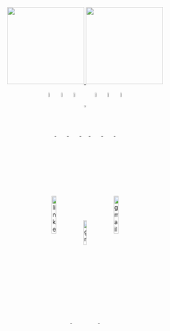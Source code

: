<div align="center">
  <a href="https://github.com/AdolfoMatias">
  <img height="180em" src="https://github-readme-stats.vercel.app/api?username=AdolfoMatias&show_icons=true&theme=dark&include_all_commits=true&count_private=true"/>
  <img height="180em" src="https://github-readme-stats.vercel.app/api/top-langs/?username=AdolfoMatias&layout=compact&langs_count=7&theme=dark"/>
    
</div>

<div style="display: inline_block" align="center"><br>
  <img align="center" alt="html" width="5%" src="https://cdn.jsdelivr.net/gh/devicons/devicon/icons/html5/html5-plain-wordmark.svg"/>
  <img align="center" alt="css" width="5%" src="https://cdn.jsdelivr.net/gh/devicons/devicon/icons/css3/css3-plain-wordmark.svg"/>
  <img align="center" alt="python" width="5%" src="https://cdn.jsdelivr.net/gh/devicons/devicon/icons/python/python-original.svg"/>
  <img align="center" alt="powerbi" width="3.5%" src="https://raw.githubusercontent.com/microsoft/PowerBI-Icons/main/SVG/PowerBI.svg"/>
  <img align="center" alt="mysql" width="5%" src="https://cdn.jsdelivr.net/gh/devicons/devicon/icons/mysql/mysql-plain.svg"/>
  <img align="center" alt="git" width="5%" src="https://cdn.jsdelivr.net/gh/devicons/devicon/icons/git/git-plain.svg"/>
  <img align="center" alt="R language" width="5%" src="https://avatars.githubusercontent.com/u/513560?s=200&v=4"/>

</div>
  
  ##
  
  
<div style="display: inline_block" align="center"><br>
  <a href="https://www.linkedin.com/in/adolfo-matias-5a3144128/" target="blank"><img align="center" alt="linkedin" width="15%" src="https://img.shields.io/badge/LinkedIn-0077B5?style=for-the-badge&logo=linkedin&logoColor=white"/>
  <a href="mailto:petadolfo@gmail.com" target="blank"><img align="center" alt="gmail" width="12.1%" src="https://img.shields.io/badge/Gmail-D14836?style=for-the-badge&logo=gmail&logoColor=white"/>
  <a href="https://medium.com/@petadolfo" target="blank"><img align="center" alt="gmail" width="15%" src="https://img.shields.io/badge/Medium-12100E?style=for-the-badge&logo=medium&logoColor=white"/>



</div>
  
  

